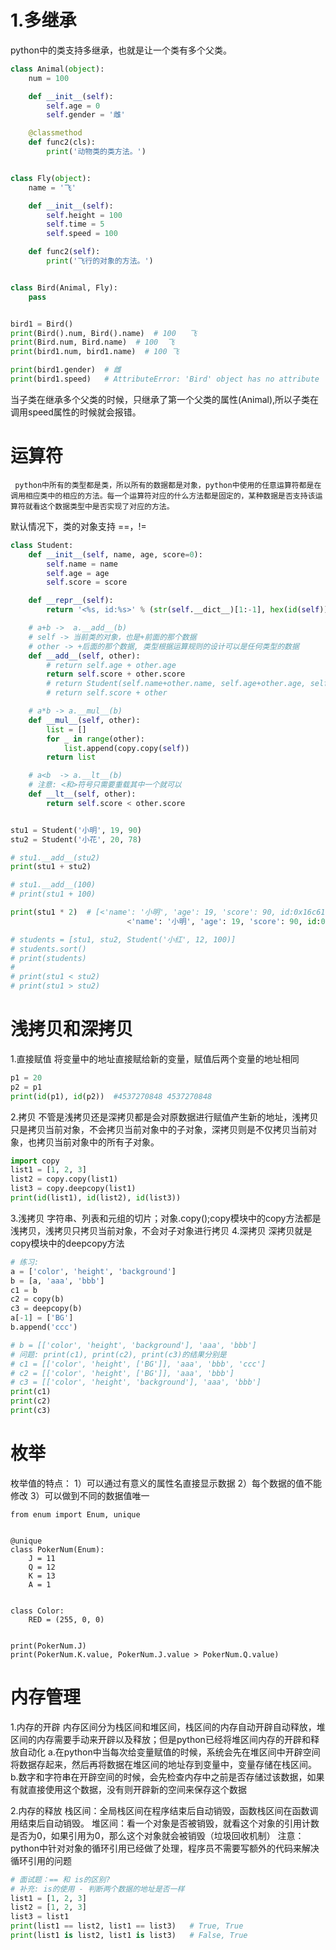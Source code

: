 # 1.多继承
python中的类支持多继承，也就是让一个类有多个父类。
```python
class Animal(object):
    num = 100

    def __init__(self):
        self.age = 0
        self.gender = '雌'

    @classmethod
    def func2(cls):
        print('动物类的类方法。')


class Fly(object):
    name = '飞'

    def __init__(self):
        self.height = 100
        self.time = 5
        self.speed = 100

    def func2(self):
        print('飞行的对象的方法。')


class Bird(Animal, Fly):
    pass


bird1 = Bird()
print(Bird().num, Bird().name)  # 100   飞
print(Bird.num, Bird.name)  # 100  飞
print(bird1.num, bird1.name)  # 100 飞

print(bird1.gender)  # 雌
print(bird1.speed)   # AttributeError: 'Bird' object has no attribute 'speed'
```
当子类在继承多个父类的时候，只继承了第一个父类的属性(Animal),所以子类在调用speed属性的时候就会报错。

# 运算符
     python中所有的类型都是类，所以所有的数据都是对象，python中使用的任意运算符都是在调用相应类中的相应的方法。每一个运算符对应的什么方法都是固定的，某种数据是否支持该运算符就看这个数据类型中是否实现了对应的方法。
默认情况下，类的对象支持 ==，!=
```python
class Student:
    def __init__(self, name, age, score=0):
        self.name = name
        self.age = age
        self.score = score

    def __repr__(self):
        return '<%s, id:%s>' % (str(self.__dict__)[1:-1], hex(id(self)))

    # a+b ->  a.__add__(b)
    # self -> 当前类的对象，也是+前面的那个数据
    # other -> +后面的那个数据, 类型根据运算规则的设计可以是任何类型的数据
    def __add__(self, other):
        # return self.age + other.age
        return self.score + other.score
        # return Student(self.name+other.name, self.age+other.age, self.score + other.score)
        # return self.score + other

    # a*b -> a.__mul__(b)
    def __mul__(self, other):
        list = []
        for _ in range(other):
            list.append(copy.copy(self))
        return list

    # a<b  -> a.__lt__(b)
    # 注意: <和>符号只需要重载其中一个就可以
    def __lt__(self, other):
        return self.score < other.score


stu1 = Student('小明', 19, 90)
stu2 = Student('小花', 20, 78)

# stu1.__add__(stu2)
print(stu1 + stu2)

# stu1.__add__(100)
# print(stu1 + 100)

print(stu1 * 2)  # [<'name': '小明', 'age': 19, 'score': 90, id:0x16c61f4ed68>,
                          <'name': '小明', 'age': 19, 'score': 90, id:0x16c61f4ea20>]

# students = [stu1, stu2, Student('小红', 12, 100)]
# students.sort()
# print(students)
#
# print(stu1 < stu2)
# print(stu1 > stu2)
```
# 浅拷贝和深拷贝
1.直接赋值
将变量中的地址直接赋给新的变量，赋值后两个变量的地址相同
```python
p1 = 20
p2 = p1
print(id(p1), id(p2))  #4537270848 4537270848
```
2.拷贝
不管是浅拷贝还是深拷贝都是会对原数据进行赋值产生新的地址，浅拷贝只是拷贝当前对象，不会拷贝当前对象中的子对象，深拷贝则是不仅拷贝当前对象，也拷贝当前对象中的所有子对象。
```python
import copy
list1 = [1, 2, 3]
list2 = copy.copy(list1)
list3 = copy.deepcopy(list1)
print(id(list1), id(list2), id(list3))
```
3.浅拷贝
字符串、列表和元组的切片；对象.copy();copy模块中的copy方法都是浅拷贝，浅拷贝只拷贝当前对象，不会对子对象进行拷贝
4.深拷贝
深拷贝就是copy模块中的deepcopy方法
```python
# 练习:
a = ['color', 'height', 'background']
b = [a, 'aaa', 'bbb']
c1 = b
c2 = copy(b)
c3 = deepcopy(b)
a[-1] = ['BG']
b.append('ccc')

# b = [['color', 'height', 'background'], 'aaa', 'bbb']
# 问题: print(c1), print(c2), print(c3)的结果分别是
# c1 = [['color', 'height', ['BG']], 'aaa', 'bbb', 'ccc']
# c2 = [['color', 'height', ['BG']], 'aaa', 'bbb']
# c3 = [['color', 'height', 'background'], 'aaa', 'bbb']
print(c1)
print(c2)
print(c3)
```
# 枚举
枚举值的特点：
1）可以通过有意义的属性名直接显示数据
2）每个数据的值不能修改
3）可以做到不同的数据值唯一
```pyhton
from enum import Enum, unique


@unique
class PokerNum(Enum):
    J = 11
    Q = 12
    K = 13
    A = 1


class Color:
    RED = (255, 0, 0)


print(PokerNum.J)
print(PokerNum.K.value, PokerNum.J.value > PokerNum.Q.value)
```
# 内存管理
1.内存的开辟
内存区间分为栈区间和堆区间，栈区间的内存自动开辟自动释放，堆区间的内存需要手动来开辟以及释放；但是python已经将堆区间内存的开辟和释放自动化
a.在python中当每次给变量赋值的时候，系统会先在堆区间中开辟空间将数据存起来，然后再将数据在堆区间的地址存到变量中，变量存储在栈区间。
b.数字和字符串在开辟空间的时候，会先检查内存中之前是否存储过该数据，如果有就直接使用这个数据，没有则开辟新的空间来保存这个数据

2.内存的释放
栈区间：全局栈区间在程序结束后自动销毁，函数栈区间在函数调用结束后自动销毁。
堆区间：看一个对象是否被销毁，就看这个对象的引用计数是否为0，如果引用为0，那么这个对象就会被销毁（垃圾回收机制）
注意：python中针对对象的循环引用已经做了处理，程序员不需要写额外的代码来解决循环引用的问题
```python
# 面试题：== 和 is的区别?
# 补充: is的使用 - 判断两个数据的地址是否一样
list1 = [1, 2, 3]
list2 = [1, 2, 3]
list3 = list1
print(list1 == list2, list1 == list3)   # True, True
print(list1 is list2, list1 is list3)   # False, True
```
